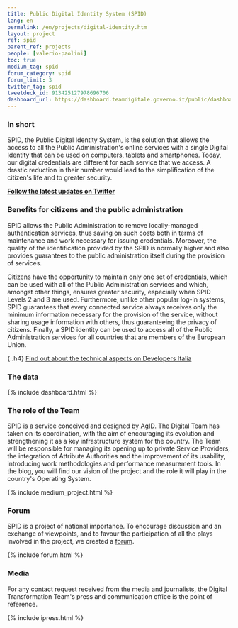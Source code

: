 ```yaml
---
title: Public Digital Identity System (SPID)
lang: en
permalink: /en/projects/digital-identity.htm
layout: project
ref: spid
parent_ref: projects
people: [valerio-paolini]
toc: true
medium_tag: spid
forum_category: spid
forum_limit: 3
twitter_tag: spid
tweetdeck_id: 913425127978696706
dashboard_url: https://dashboard.teamdigitale.governo.it/public/dashboard/5b0da6d7-3bc9-42fd-be12-24b3be247550
---
```


### In short

SPID, the Public Digital Identity System, is the solution that allows the access to all the Public Administration's online services with a single Digital Identity that can be used on computers, tablets and smartphones. Today, our digital credentials are different for each service that we access. A drastic reduction in their number would lead to the simplification of the citizen&#39;s life and to greater security.

**[Follow the latest updates on Twitter](https://twitter.com/ITdigitalteam)**

### Benefits for citizens and the public administration

SPID allows the Public Administration to remove locally-managed authentication services, thus saving on such costs both in terms of maintenance and work necessary for issuing credentials. Moreover, the quality of the identification provided by the SPID is normally higher and also provides guarantees to the public administration itself during the provision of services.

Citizens have the opportunity to maintain only one set of credentials, which can be used with all of the Public Administration services and which, amongst other things, ensures greater security, especially when SPID Levels 2 and 3 are used. Furthermore, unlike other popular log-in systems, SPID guarantees that every connected service always receives only the minimum information necessary for the provision of the service, without sharing usage information with others, thus guaranteeing the privacy of citizens. Finally, a SPID identity can be used to access all of the Public Administration services for all countries that are members of the European Union.

{:.h4}
[Find out about the technical aspects on Developers Italia](https://developers.italia.it/it/spid/)

### The data

{% include dashboard.html %}

### The role of the Team

SPID is a service conceived and designed by AgID. The Digital Team has taken on its coordination, with the aim of encouraging its evolution and strengthening it as a key infrastructure system for the country. The Team will be responsible for managing its opening up to private Service Providers, the integration of Attribute Authorities and the improvement of its usability, introducing work methodologies and performance measurement tools.
In the blog, you will find our vision of the project and the role it will play in the country&#39;s Operating System.


{% include medium_project.html %}




### Forum
SPID is a project of national importance. To encourage discussion and an exchange of viewpoints, and to favour the participation of all the plays involved in the project, we created a [forum](https://forum.italia.it/c/spid).

{% include forum.html %}

### Media
For any contact request received from the media and journalists, the Digital Transformation Team's press and communication office is the point of reference.

{% include ipress.html %}
<div id="content-ipress" data-key="01e87bed-f52e-4d6d-af32-c4ea59fd300a" data-lang="en" data-size="100" data-tag="2"></div>
<script type="text/javascript" src="/js/ipress.js"></script>

